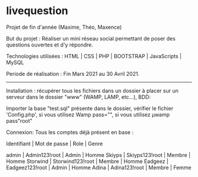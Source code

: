 # livequestion
Projet de fin d'année (Maxime, Théo, Maxence)

But du projet : Réaliser un mini réseau social permettant de poser des questions ouvertes et d'y répondre.

Technologies utilisées : HTML | CSS | PHP | BOOTSTRAP | JavaScripts | MySQL

Periode de réalisation : Fin Mars 2021 au 30 Avril 2021.

-----------------------------------------------------------------------------------------------------------------------------------------------------------------------------------

Installation : récupérer tous les fichiers dans un dossier à placer sur un serveur dans le dossier "www" (WAMP, LAMP, etc...),
BDD:

Importer la base "test.sql" présente dans le dossier, vérifier le fichier 'Config.php', 
si vous utilisez Wamp pass="", si vous utilisez µwamp pass"root"

Connexion:
Tous les comptes déjà présent en base :

Identifiant | Mot de passe      | Role   | Genre

admin       | Admin123!root		  | Admin  | Homme
Skiyps      | Skiyps123!root	  | Membre | Homme
Storwind    | Storwind123!root  | Membre | Homme
Eadgeez     | Eadgeez123!root  	| Admin  | Homme
Adina       | Adina123!root		  | Membre | Femme

